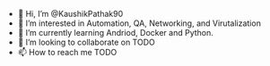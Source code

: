 - 👋 Hi, I’m @KaushikPathak90
- 👀 I’m interested in Automation, QA, Networking, and Virutalization
- 🌱 I’m currently learning Andriod, Docker and Python.
- 💞️ I’m looking to collaborate on TODO
- 📫 How to reach me TODO

<!---
KaushikPathak90/KaushikPathak90 is a ✨ special ✨ repository because its `README.md` (this file) appears on your GitHub profile.
You can click the Preview link to take a look at your changes.
--->
